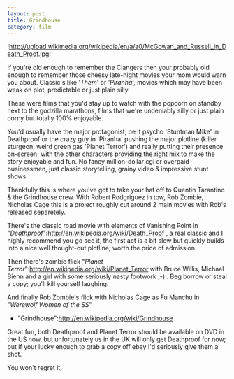 ```yaml
---
layout: post
title: Grindhouse
category: film
---
```


!http://upload.wikimedia.org/wikipedia/en/a/a0/McGowan_and_Russell_in_Death_Proof.jpg!

If you're old enough to remember the Clangers then your probably old enough to remember those cheesy late-night movies your mom would warn you about.  Classic's like '*Them*' or '*Piranha*', movies which may have been weak on plot, predictable or just plain silly.

These were films that you'd stay up to watch with the popcorn on standby next to the godzilla marathons, films that we're undeniably silly or just plain corny but totally 100% enjoyable.

You'd usually have the major protagonist, be it psycho 'Stuntman Mike' in Deathproof or the crazy guy in 'Piranha' pushing the major plotline (killer sturgeon, weird green gas 'Planet Terror') and really putting their presence on-screen; with the other characters providing the right mix to make the story enjoyable and fun.  No fancy million-dollar cgi or overpaid businessmen, just classic storytelling, grainy video & impressive stunt shows.

Thankfully this is where you've got to take your hat off to Quentin Tarantino & the Grindhouse crew.  With Robert Rodgriguez in tow, Rob Zombie, Nicholas Cage this is a project roughly cut around 2 main movies with Rob's released separetely.

There's the classic road movie with elements of Vanishing Point in "*Deathproof*":http://en.wikipedia.org/wiki/Death_Proof   , a real classic and I highly recommend you go see it, the first act is a bit slow but quickly builds into a nice well thought-out plotline; worth the price of admission.

Then there's zombie flick "*Planet Terror*":http://en.wikipedia.org/wiki/Planet_Terror with Bruce Willis, Michael Biehn and a girl with some seriously nasty footwork ;-) .  Beg borrow or steal a copy; you'll kill yourself laughing.

And finally Rob Zombie's flick with Nicholas Cage as Fu Manchu in "*Werewolf Women of the SS*"

* "Grindhouse":http://en.wikipedia.org/wiki/Grindhouse

Great fun, both Deathproof and Planet Terror should be available on DVD in the US now, but unfortunately us in the UK will only get Deathproof for now; but if your lucky enough to grab a copy off ebay I'd seriously give them a shot.

You won't regret it,
